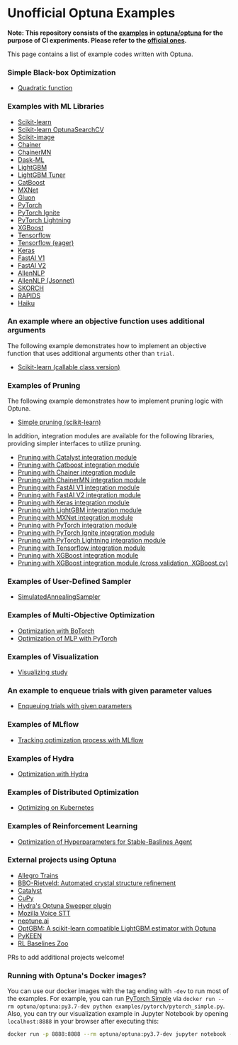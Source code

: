 Unofficial Optuna Examples
================

**Note: This repository consists of the [examples](https://github.com/optuna/optuna/tree/master/examples) in [optuna/optuna](https://github.com/optuna/optuna) for the purpose of CI experiments. Please refer to the [official ones](https://github.com/optuna/optuna/tree/master/examples).**

This page contains a list of example codes written with Optuna.

### Simple Black-box Optimization

* [Quadratic function](./quadratic_simple.py)

### Examples with ML Libraries

* [Scikit-learn](./sklearn/sklearn_simple.py)
* [Scikit-learn OptunaSearchCV](./sklearn/sklearn_optuna_search_cv_simple.py)
* [Scikit-image](./skimage/skimage_lbp_simple.py)
* [Chainer](./chainer/chainer_simple.py)
* [ChainerMN](./chainer/chainermn_simple.py)
* [Dask-ML](./dask_ml/dask_ml_simple.py)
* [LightGBM](./lightgbm/lightgbm_simple.py)
* [LightGBM Tuner](./lightgbm/lightgbm_tuner_simple.py)
* [CatBoost](./catboost/catboost_simple.py)
* [MXNet](./mxnet/mxnet_simple.py)
* [Gluon](./mxnet/gluon_simple.py)
* [PyTorch](./pytorch/pytorch_simple.py)
* [PyTorch Ignite](./pytorch/pytorch_ignite_simple.py)
* [PyTorch Lightning](./pytorch/pytorch_lightning_simple.py)
* [XGBoost](./xgboost/xgboost_simple.py)
* [Tensorflow](./tensorflow/tensorflow_estimator_simple.py)
* [Tensorflow (eager)](./tensorflow/tensorflow_eager_simple.py)
* [Keras](./keras/keras_simple.py)
* [FastAI V1](./fastai/fastaiv1_simple.py)
* [FastAI V2](./fastai/fastaiv2_simple.py)
* [AllenNLP](./allennlp/allennlp_simple.py)
* [AllenNLP (Jsonnet)](./allennlp/allennlp_jsonnet.py)
* [SKORCH](./pytorch/skorch_simple.py)
* [RAPIDS](./rapids_simple.py)
* [Haiku](./haiku/haiku_simple.py)

### An example where an objective function uses additional arguments

The following example demonstrates how to implement an objective function that uses additional arguments other than `trial`.
* [Scikit-learn (callable class version)](./sklearn/sklearn_additional_args.py)

### Examples of Pruning

The following example demonstrates how to implement pruning logic with Optuna.

* [Simple pruning (scikit-learn)](./simple_pruning.py)

In addition, integration modules are available for the following libraries, providing simpler interfaces to utilize pruning.

* [Pruning with Catalyst integration module](./pytorch/catalyst_simple.py)
* [Pruning with Catboost integration module](./catboost/catboost_simple.py)
* [Pruning with Chainer integration module](./chainer/chainer_integration.py)
* [Pruning with ChainerMN integration module](./chainer/chainermn_integration.py)
* [Pruning with FastAI V1 integration module](./fastai/fastaiv1_simple.py)
* [Pruning with FastAI V2 integration module](./fastai/fastaiv2_simple.py)
* [Pruning with Keras integration module](./keras/keras_integration.py)
* [Pruning with LightGBM integration module](./lightgbm/lightgbm_integration.py)
* [Pruning with MXNet integration module](./mxnet/mxnet_integration.py)
* [Pruning with PyTorch integration module](./pytorch/pytorch_simple.py)
* [Pruning with PyTorch Ignite integration module](./pytorch/pytorch_ignite_simple.py)
* [Pruning with PyTorch Lightning integration module](./pytorch/pytorch_lightning_simple.py)
* [Pruning with Tensorflow integration module](./tensorflow/tensorflow_estimator_integration.py)
* [Pruning with XGBoost integration module](./xgboost/xgboost_integration.py)
* [Pruning with XGBoost integration module (cross validation, XGBoost.cv)](./xgboost/xgboost_cv_integration.py)

### Examples of User-Defined Sampler

* [SimulatedAnnealingSampler](./samplers/simulated_annealing_sampler.py)

### Examples of Multi-Objective Optimization

* [Optimization with BoTorch](./multi_objective/botorch_simple.py)
* [Optimization of MLP with PyTorch](./multi_objective/pytorch_simple.py)

### Examples of Visualization

* [Visualizing study](https://colab.research.google.com/github/optuna/optuna/blob/master/examples/visualization/plot_study.ipynb)

### An example to enqueue trials with given parameter values

* [Enqueuing trials with given parameters](./enqueue_trial.py)

### Examples of MLflow

* [Tracking optimization process with MLflow](./mlflow/keras_mlflow.py)

### Examples of Hydra

* [Optimization with Hydra](./hydra/simple.py)

### Examples of Distributed Optimization

* [Optimizing on Kubernetes](./kubernetes/README.md)

### Examples of Reinforcement Learning

* [Optimization of Hyperparameters for Stable-Baslines Agent](./rl/sb3_simple.py)

### External projects using Optuna

* [Allegro Trains](https://github.com/allegroai/trains)
* [BBO-Rietveld: Automated crystal structure refinement](https://github.com/quantumbeam/BBO-Rietveld)
* [Catalyst](https://github.com/catalyst-team/catalyst)
* [CuPy](https://github.com/cupy/cupy)
* [Hydra's Optuna Sweeper plugin](https://hydra.cc/docs/next/plugins/optuna_sweeper/)
* [Mozilla Voice STT](https://github.com/mozilla/DeepSpeech)
* [neptune.ai](https://neptune.ai)
* [OptGBM: A scikit-learn compatible LightGBM estimator with Optuna](https://github.com/Y-oHr-N/OptGBM)
* [PyKEEN](https://github.com/pykeen/pykeen)
* [RL Baselines Zoo](https://github.com/DLR-RM/rl-baselines3-zoo)

PRs to add additional projects welcome!

### Running with Optuna's Docker images?
You can use our docker images with the tag ending with `-dev` to run most of the examples.
For example, you can run [PyTorch Simple](./pytorch/pytorch_simple.py) via `docker run --rm optuna/optuna:py3.7-dev python examples/pytorch/pytorch_simple.py`.
Also, you can try our visualization example in Jupyter Notebook by opening `localhost:8888` in your browser after executing this:

```bash
docker run -p 8888:8888 --rm optuna/optuna:py3.7-dev jupyter notebook --allow-root --no-browser --port 8888 --ip 0.0.0.0 --NotebookApp.token='' --NotebookApp.password=''
```

